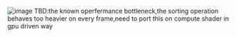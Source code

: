 ![image](https://github.com/user-attachments/assets/5000b672-d97f-4940-af73-f4a28a9d0b17)
TBD:the known operfermance bottleneck,the sorting operation behaves too heavier on every frame,need to port this on compute shader in gpu driven way
